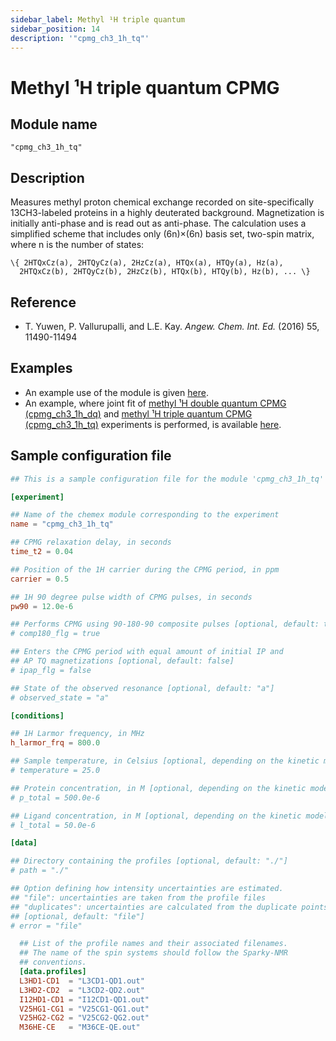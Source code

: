 ```yaml
---
sidebar_label: Methyl ¹H triple quantum
sidebar_position: 14
description: '"cpmg_ch3_1h_tq"'
---
```


# Methyl ¹H triple quantum CPMG

## Module name

`"cpmg_ch3_1h_tq"`

## Description

Measures methyl proton chemical exchange recorded on site-specifically
13CH3-labeled proteins in a highly deuterated background. Magnetization is
initially anti-phase and is read out as anti-phase. The calculation uses a
simplified scheme that includes only (6n)×(6n) basis set, two-spin matrix, where
n is the number of states:

    \{ 2HTQxCz(a), 2HTQyCz(a), 2HzCz(a), HTQx(a), HTQy(a), Hz(a),
      2HTQxCz(b), 2HTQyCz(b), 2HzCz(b), HTQx(b), HTQy(b), Hz(b), ... \}

## Reference

-   T. Yuwen, P. Vallurupalli, and L.E. Kay. _Angew. Chem. Int. Ed._ (2016) 55,
    11490-11494

## Examples

-   An example use of the module is given
    [here](https://github.com/gbouvignies/chemex/tree/master/examples/Experiments/CPMG_CH3_1H_SQ/).
-   An example, where joint fit of
    [methyl ¹H double quantum CPMG (cpmg_ch3_1h_dq)](cpmg_ch3_1h_dq.md) and
    [methyl ¹H triple quantum CPMG (cpmg_ch3_1h_tq)](cpmg_ch3_1h_tq.md)
    experiments is performed, is available
    [here](https://github.com/gbouvignies/chemex/tree/master/examples/Combinations/CPMG_CH3_1H_DQ_TQ/).

## Sample configuration file

```toml title="experiment.toml"
## This is a sample configuration file for the module 'cpmg_ch3_1h_tq'

[experiment]

## Name of the chemex module corresponding to the experiment
name = "cpmg_ch3_1h_tq"

## CPMG relaxation delay, in seconds
time_t2 = 0.04

## Position of the 1H carrier during the CPMG period, in ppm
carrier = 0.5

## 1H 90 degree pulse width of CPMG pulses, in seconds
pw90 = 12.0e-6

## Performs CPMG using 90-180-90 composite pulses [optional, default: true]
# comp180_flg = true

## Enters the CPMG period with equal amount of initial IP and
## AP TQ magnetizations [optional, default: false]
# ipap_flg = false

## State of the observed resonance [optional, default: "a"]
# observed_state = "a"

[conditions]

## 1H Larmor frequency, in MHz
h_larmor_frq = 800.0

## Sample temperature, in Celsius [optional, depending on the kinetic model]
# temperature = 25.0

## Protein concentration, in M [optional, depending on the kinetic model]
# p_total = 500.0e-6

## Ligand concentration, in M [optional, depending on the kinetic model]
# l_total = 50.0e-6

[data]

## Directory containing the profiles [optional, default: "./"]
# path = "./"

## Option defining how intensity uncertainties are estimated.
## "file": uncertainties are taken from the profile files
## "duplicates": uncertainties are calculated from the duplicate points
## [optional, default: "file"]
# error = "file"

  ## List of the profile names and their associated filenames.
  ## The name of the spin systems should follow the Sparky-NMR
  ## conventions.
  [data.profiles]
  L3HD1-CD1  = "L3CD1-QD1.out"
  L3HD2-CD2  = "L3CD2-QD2.out"
  I12HD1-CD1 = "I12CD1-QD1.out"
  V25HG1-CG1 = "V25CG1-QG1.out"
  V25HG2-CG2 = "V25CG2-QG2.out"
  M36HE-CE   = "M36CE-QE.out"
```
